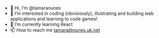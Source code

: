 - 👋 Hi, I’m @tamaranunes
- 👀 I’m interested in coding (obvisiously), illustrating and building web applications and learning to code games!
- 🌱 I’m currently learning React
- 📫 How to reach me tamara@nunes.uk.net
